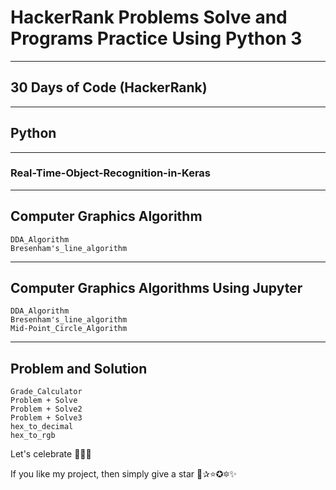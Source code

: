 # HackerRank Problems Solve and Programs Practice Using Python 3
---
## 30 Days of Code (HackerRank)
---
## Python
---
### Real-Time-Object-Recognition-in-Keras
---
## Computer Graphics Algorithm
```
DDA_Algorithm
Bresenham's_line_algorithm
```
---
## Computer Graphics Algorithms Using Jupyter
```
DDA_Algorithm
Bresenham's_line_algorithm
Mid-Point_Circle_Algorithm
```
---
## Problem and Solution
```
Grade_Calculator
Problem + Solve
Problem + Solve2
Problem + Solve3
hex_to_decimal
hex_to_rgb
```

Let's celebrate 🍕🍰🍕

If you like my project, then simply give a star 🌟✰⭐✪🔯✨
